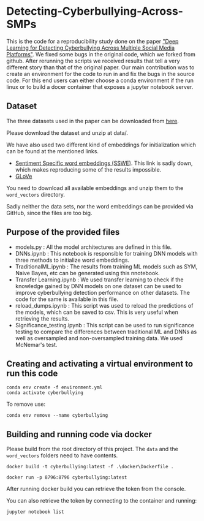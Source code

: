 # Detecting-Cyberbullying-Across-SMPs

This is the code for a reproducibility study done on the paper ["Deep Learning for Detecting Cyberbullying Across Multiple Social Media Platforms"](https://arxiv.org/pdf/1801.06482.pdf).
We fixed some bugs in the original code, which we forked from github.
After rerunning the scripts we received results that tell a very different story than that of the original paper.
Our main contribution was to create an environment for the code to run in and fix the bugs in the source code.
For this end users can either choose a conda environment if the run linux or to build a docer container that exposes a jupyter notebook server.

## Dataset

The three datasets used in the paper can be downloaded from [here](https://drive.google.com/open?id=11RMLCSIAO3dWk9ejSkVYc5tQwwK5pquG).

Please download the dataset and unzip at data/.

We have also used two different kind of embeddings for initialization which can be found at the mentioned links.

- [Sentiment Specific word embeddings (SSWE)](http://ir.hit.edu.cn/~dytang/paper/sswe/embedding-results.zip). This link is sadly down, which makes reproducing some of the results impossible.
- [GLoVe](https://nlp.stanford.edu/projects/glove/)

You need to download all available embeddings and unzip them to the `word_vectors` directory.

Sadly neither the data sets, nor the word embeddings can be provided via GitHub, since the files are too big.

## Purpose of the provided files

 - models.py : All the model architectures are defined in this file.
 - DNNs.ipynb : This notebook is responsible for training DNN models with three methods to initialize word embeddings.
 - TraditionalML.ipynb : The results from training ML models such as SYM, Naive Bayes, etc can be generated using this nnotebook.
 - Transfer Learning.ipynb : We used transfer learning to check if the knowledge gained by DNN models on one dataset can be used to improve cyberbullying detection performance on other datasets. The code for the same is available in this file.
 - reload_dumps.ipynb : This script was used to reload the predictions of the models, which can be saved to csv. This is very useful when retrieving the results.
 - Significance_testing.ipynb : This script can be used to run significance testing to compare the differences between traditional ML and DNNs as well as oversampled and non-oversampled training data. We used McNemar's test.
 
## Creating and activating a virtual environment to run this code 

```
conda env create -f environment.yml
conda activate cyberbullying
```

To remove use:
```
conda env remove --name cyberbullying
```

## Building and running code via docker

Please build from the root directory of this project.
The `data` and the `word_vectors` folders need to have contents.
```
docker build -t cyberbullying:latest -f .\docker\Dockerfile .
```

```
docker run -p 8796:8796 cyberbullying:latest
```
After running docker build you can retrieve the token from the console.

You can also retrieve the token by connecting to the container and running:
```
jupyter notebook list
```